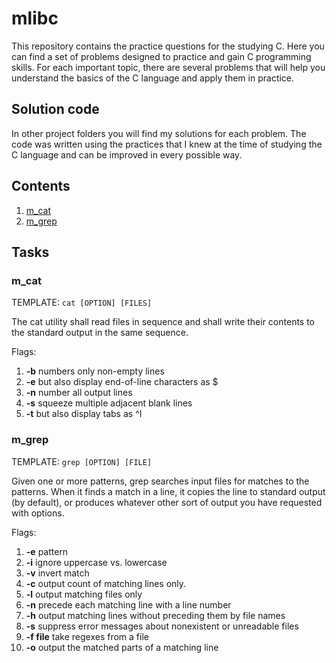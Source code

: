 # mlibc

This repository contains the practice questions for the studying C. Here you can find a set of problems designed to practice and gain C programming skills. For each important topic, there are several problems that will help you understand the basics of the C language and apply them in practice.

## Solution code

In other project folders you will find my solutions for each problem. The code was written using the practices that I knew at the time of studying the C language and can be improved in every possible way.

## Contents


1. [m_cat](https://github.com/pheroom/mlibc/blob/main/README.md#m_cat)
2. [m_grep](https://github.com/pheroom/mlibc/blob/main/README.md#m_grep)

## Tasks

### m_cat

TEMPLATE: `cat [OPTION] [FILES]`

The cat utility shall read files in sequence and shall write
their contents to the standard output in the same sequence.

Flags:
1. **-b** numbers only non-empty lines
2. **-e** but also display end-of-line characters as $
3. **-n** number all output lines
4. **-s** squeeze multiple adjacent blank lines
5. **-t** but also display tabs as ^I

### m_grep 

TEMPLATE: `grep [OPTION] [FILE]`

Given one or more patterns, grep searches input files for matches to the patterns. When it finds a match in a line, it copies the line to standard output (by default), or produces whatever other sort of output you have requested with options.

Flags:
1. **-e** pattern
2. **-i** ignore uppercase vs. lowercase
3. **-v** invert match
4. **-c** output count of matching lines only.
5. **-l** output matching files only
6. **-n** precede each matching line with a line number
7. **-h** output matching lines without preceding them by file names
8. **-s** suppress error messages about nonexistent or unreadable files
9. **-f file** take regexes from a file
10. **-o** output the matched parts of a matching line
